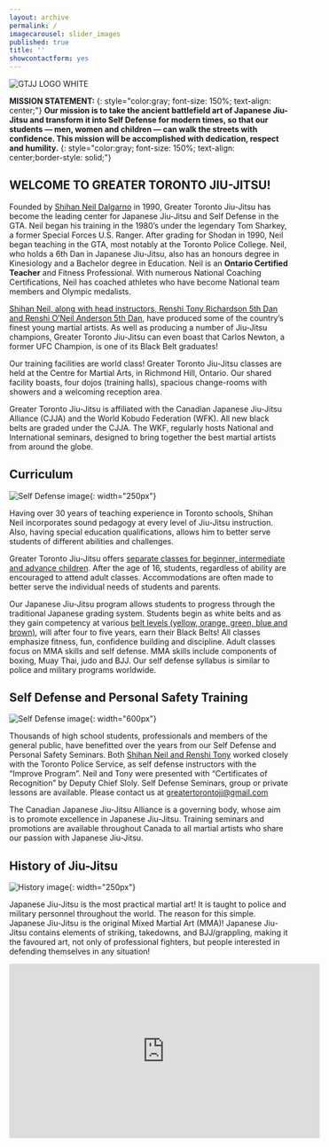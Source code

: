 ```yaml
---
layout: archive
permalink: /
imagecarousel: slider_images
published: true
title: ''
showcontactform: yes
---
```


![GTJJ LOGO WHITE](images/GTJJlogowhite.jpg)



**MISSION STATEMENT:**
{: style="color:gray; font-size: 150%; text-align: center;"}
**Our mission is to take the ancient battlefield art of Japanese Jiu-Jitsu and transform it into Self Defense for modern times, so that our students — men, women and children — can walk the streets with confidence. This mission will be accomplished with dedication, respect and humility.**
{: style="color:gray; font-size: 150%; text-align: center;border-style: solid;"}

## WELCOME TO GREATER TORONTO JIU-JITSU!
Founded by [Shihan Neil Dalgarno](/Instructors) in 1990, Greater Toronto Jiu-Jitsu has become the leading center for Japanese Jiu-Jitsu and Self Defense in the GTA. Neil began his training in the 1980’s under the legendary Tom Sharkey, a former Special Forces U.S. Ranger. After grading for Shodan in 1990, Neil began teaching in the GTA, most notably at the Toronto Police College. Neil, who holds a 6th Dan in Japanese Jiu-Jitsu, also has an honours degree in Kinesiology and a Bachelor degree in Education. Neil is an **Ontario Certified Teacher** and Fitness Professional. With numerous National Coaching Certifications, Neil has coached athletes who have become National team members and Olympic medalists.

[Shihan Neil, along with head instructors, Renshi Tony Richardson  5th Dan and Renshi O’Neil Anderson 5th Dan](/Instructors), have produced some of the country’s finest young martial artists. As well as producing a number of Jiu-Jitsu champions, Greater Toronto Jiu-Jitsu can even boast that Carlos Newton, a former UFC Champion, is one of its Black Belt graduates!

Our training facilities are world class! Greater Toronto Jiu-Jitsu classes are held at the Centre for Martial Arts, in Richmond Hill, Ontario. Our shared facility boasts, four dojos (training halls), spacious change-rooms with showers and a welcoming reception area.

Greater Toronto Jiu-Jitsu is affiliated with the Canadian Japanese Jiu-Jitsu Alliance (CJJA) and the World Kobudo Federation (WFK). All new black belts are graded under the CJJA. The WKF, regularly hosts National and International seminars, designed to bring together the best martial artists from around the globe.

## Curriculum
![Self Defense image](/images/trophystudent.jpg){: width="250px"}

Having over 30 years of teaching experience in Toronto schools, Shihan Neil incorporates sound pedagogy at every level of Jiu-Jitsu instruction. Also, having special education qualifications, allows him to better serve students of different abilities and challenges.

Greater Toronto Jiu-Jitsu offers [separate classes for beginner, intermediate and advance children](/Schedule). After the age of 16, students, regardless of ability are encouraged to attend adult classes. Accommodations are often made to better serve the individual needs of students and parents.

Our Japanese Jiu-Jitsu program allows students to progress through the traditional Japanese grading system. Students begin as white belts and as they gain competency at various [belt levels (yellow, orange, green, blue and brown)](/Syllabus), will after four to five years, earn their Black Belts! All classes emphasize fitness, fun, confidence building and discipline. Adult classes focus on MMA skills and self defense. MMA skills include components of boxing, Muay Thai, judo and BJJ. Our self defense syllabus is similar to police and military programs worldwide.

## Self Defense and Personal Safety Training
![Self Defense image](/images/slefdefence.jpg){: width="600px"}

Thousands of high school students, professionals and members of the general public, have benefitted over the years from our Self Defense and Personal Safety Seminars. Both [Shihan Neil and Renshi Tony](/Instructors) worked closely with the Toronto Police Service, as self defense instructors with the “Improve Program”. Neil and Tony were presented with “Certificates of Recognition” by Deputy Chief Sloly.
Self Defense Seminars, group or private lessons are available. Please contact us at greatertorontojj@gmail.com

The Canadian Japanese Jiu-Jitsu Alliance is a governing body, whose aim is to promote excellence in Japanese Jiu-Jitsu. Training seminars and promotions are available throughout Canada to all martial artists who share our passion with Japanese Jiu-Jitsu.

## History of Jiu-Jitsu
![History image](/images/Samurai.png){: width="250px"}

Japanese Jiu-Jitsu is the most practical martial art! It is taught to police and military personnel throughout the world. The reason for this simple. Japanese Jiu-Jitsu is the original Mixed Martial Art (MMA)!
Japanese Jiu-Jitsu contains elements of striking, takedowns, and BJJ/grappling, making it the favoured art, not only of professional fighters, but people interested in defending themselves in any situation!


<iframe width="560" height="315" src="https://www.youtube.com/embed/39MV6JOP4XI" frameborder="0"></iframe>
